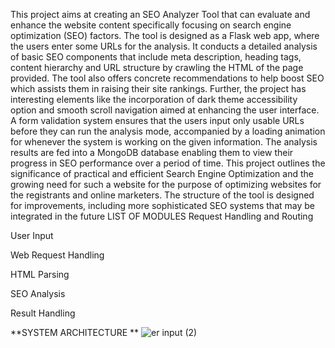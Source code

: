 This project aims at creating an SEO Analyzer Tool that can
evaluate and enhance the website content specifically focusing on search engine
optimization (SEO) factors. The tool is designed as a Flask web app, where
the users enter some URLs for the analysis. It conducts a detailed analysis
of basic SEO components that include meta description, heading tags, content
hierarchy and URL structure by crawling the HTML of the page provided. The
tool also offers concrete recommendations to help boost SEO which assists
them in raising their site rankings. Further, the project has interesting elements
like the incorporation of dark theme accessibility option and smooth scroll
navigation aimed at enhancing the user interface. A form validation system
ensures that the users input only usable URLs before they can run the analysis
mode, accompanied by a loading animation for whenever the system is working
on the given information. The analysis results are fed into a MongoDB database
enabling them to view their progress in SEO performance over a period of
time. This project outlines the significance of practical and efficient Search
Engine Optimization and the growing need for such a website for the purpose
of optimizing websites for the registrants and online marketers. The structure
of the tool is designed for improvements, including more sophisticated SEO
systems that may be integrated in the future
LIST OF MODULES 
Request Handling and Routing

User Input

Web Request Handling

HTML Parsing

SEO Analysis

Result Handling


**SYSTEM ARCHITECTURE **
![er input (2)](https://github.com/user-attachments/assets/564fab32-ece4-490f-ad0b-3887b468d733)
